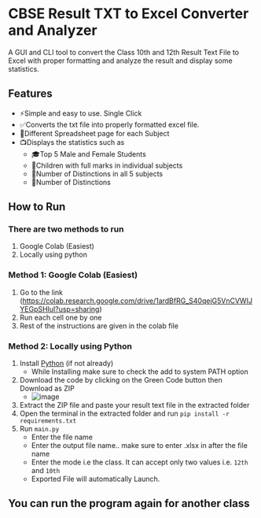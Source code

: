 # CBSE Result TXT to Excel Converter and Analyzer
A GUI and CLI tool to convert the Class 10th and 12th Result Text File to Excel with proper formatting and analyze the result and display some statistics.

## Features
* ⚡Simple and easy to use. Single Click
* ️✅Converts the txt file into properly formatted excel file.
* 🔢Different Spreadsheet page for each Subject
* 📺Displays the statistics such as 
  * 🎓Top 5 Male and Female Students
  * 💯Children with full marks in individual subjects
  * 📔Number of Distinctions in all 5 subjects
  * 📑Number of Distinctions

## How to Run

### There are two methods to run
1. Google Colab (Easiest)
2. Locally using python

### Method 1: Google Colab (Easiest)
1. Go to the link (https://colab.research.google.com/drive/1ardBfRG_S40qejG5VnCVWIJYEGpSHluI?usp=sharing)
2. Run each cell one by one
3. Rest of the instructions are given in the colab file

### Method 2: Locally using Python
1. Install [Python](https://www.python.org/downloads/) (if not already)
    * While Installing make sure to check the add to system PATH option
2. Download the code by clicking on the Green Code button then Download as ZIP
    * ![image](https://user-images.githubusercontent.com/87975651/188325450-7c2e950a-cd7a-4d07-b9c2-5f73a4e177a4.png)
4. Extract the ZIP file and paste your result text file in the extracted folder
5. Open the terminal in the extracted folder and run `pip install -r requirements.txt`
6. Run `main.py`
    * Enter the file name
    * Enter the output file name.. make sure to enter .xlsx in after the file name
    * Enter the mode i.e the class. It can accept only two values i.e. `12th` and `10th`
    * Exported File will automatically Launch.
  
## You can run the program again for another class
